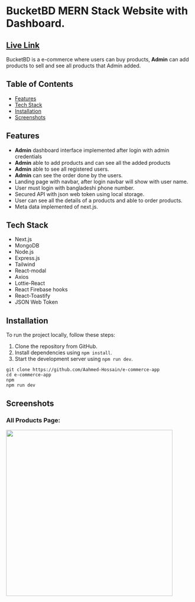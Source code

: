 # BucketBD MERN Stack Website with Dashboard.

## [Live Link](https://bucket-bd.vercel.app/)
BucketBD is a e-commerce where users can buy products, **Admin** can add products to sell and see all products that Admin added.

## Table of Contents

- [Features](#features)
- [Tech Stack](#tech-stack)
- [Installation](#installation)
- [Screenshots](#screenshots)

## Features

- **Admin** dashboard interface implemented after login with admin credentials
- **Admin** able to add products and can see all the added products
- **Admin** able to see all registered users.
- **Admin** can see the order done by the users.
- Landing page with navbar, after login navbar will show with user name.
- User must login with bangladeshi phone number.
- Secured API with json web token using local storage.
- User can see all the details of a products and able to order products.
- Meta data implemented of next.js.

## Tech Stack
- Next.js
- MongoDB
- Node.js
- Express.js
- Tailwind
- React-modal
- Axios
- Lottie-React
- React Firebase hooks
- React-Toastify
- JSON Web Token

## Installation

To run the project locally, follow these steps:

1. Clone the repository from GitHub.
2. Install dependencies using `npm install`.
3. Start the development server using `npm run dev`.

```bas
git clone https://github.com/Aahmed-Hossain/e-commerce-app
cd e-commerce-app
npm
npm run dev
```


## Screenshots

<h3>All Products Page: </h3>
<img src="https://i.ibb.co/TH5L2tC/sc-bucket.png" width="450px"/>


